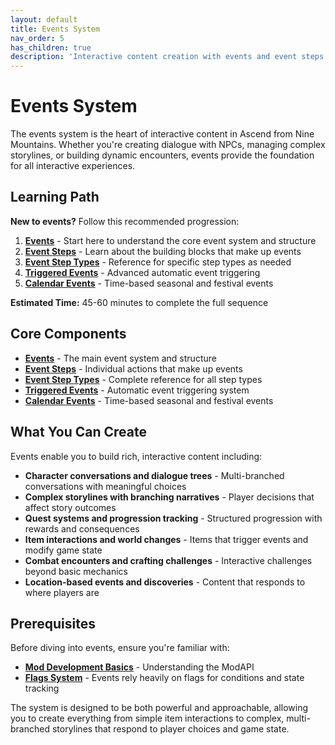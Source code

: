 ```yaml
---
layout: default
title: Events System
nav_order: 5
has_children: true
description: 'Interactive content creation with events and event steps'
---
```


# Events System

The events system is the heart of interactive content in Ascend from Nine Mountains. Whether you're creating dialogue with NPCs, managing complex storylines, or building dynamic encounters, events provide the foundation for all interactive experiences.

## Learning Path

**New to events?** Follow this recommended progression:

1. **[Events](events)** - Start here to understand the core event system and structure
2. **[Event Steps](event-steps)** - Learn about the building blocks that make up events
3. **[Event Step Types](steps/)** - Reference for specific step types as needed
4. **[Triggered Events](triggered-events)** - Advanced automatic event triggering
5. **[Calendar Events](calendar-events)** - Time-based seasonal and festival events

**Estimated Time:** 45-60 minutes to complete the full sequence

## Core Components

- **[Events](events)** - The main event system and structure
- **[Event Steps](event-steps)** - Individual actions that make up events
- **[Event Step Types](steps/)** - Complete reference for all step types
- **[Triggered Events](triggered-events)** - Automatic event triggering system
- **[Calendar Events](calendar-events)** - Time-based seasonal and festival events

## What You Can Create

Events enable you to build rich, interactive content including:

- **Character conversations and dialogue trees** - Multi-branched conversations with meaningful choices
- **Complex storylines with branching narratives** - Player decisions that affect story outcomes
- **Quest systems and progression tracking** - Structured progression with rewards and consequences
- **Item interactions and world changes** - Items that trigger events and modify game state
- **Combat encounters and crafting challenges** - Interactive challenges beyond basic mechanics
- **Location-based events and discoveries** - Content that responds to where players are

## Prerequisites

Before diving into events, ensure you're familiar with:

- **[Mod Development Basics](../guides/mod-development)** - Understanding the ModAPI
- **[Flags System](../concepts/flags)** - Events rely heavily on flags for conditions and state tracking

The system is designed to be both powerful and approachable, allowing you to create everything from simple item interactions to complex, multi-branched storylines that respond to player choices and game state.
